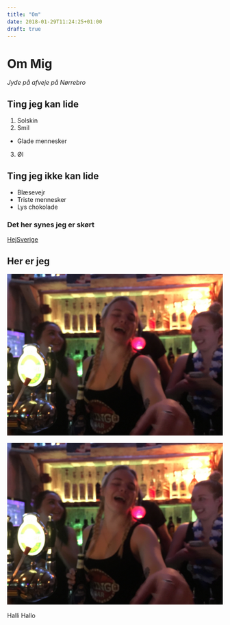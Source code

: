 ```yaml
---
title: "Om"
date: 2018-01-29T11:24:25+01:00
draft: true
---
```


# Om Mig

*Jyde på afveje på Nørrebro*

## Ting jeg kan lide 

1. Solskin
2. Smil
 * Glade mennesker
3. Øl

## Ting jeg ikke kan lide
* Blæsevejr
* Triste mennesker
* Lys chokolade

### Det her synes jeg er skørt
[HejSverige](https://en.wikipedia.org/wiki/Hej)


## Her er jeg
![foto af Pattie](img/IMG_0957.jpg)

[![foto af Pattie](img/IMG_0957.jpg)](https://en.wikipedia.org/wiki/Hej)

Halli Hallo

